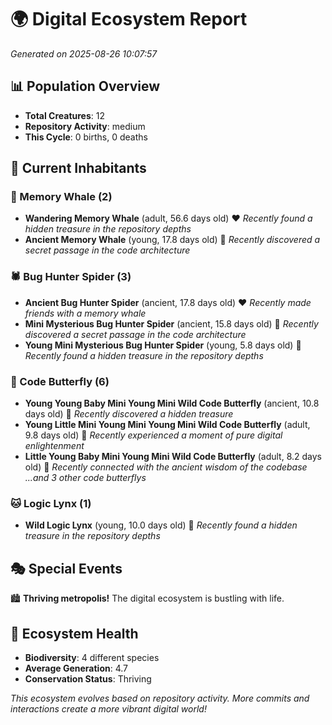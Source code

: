 # 🌍 Digital Ecosystem Report
*Generated on 2025-08-26 10:07:57*

## 📊 Population Overview
- **Total Creatures**: 12
- **Repository Activity**: medium
- **This Cycle**: 0 births, 0 deaths

## 👥 Current Inhabitants

### 🐋 Memory Whale (2)
- **Wandering Memory Whale** (adult, 56.6 days old) ❤️
  *Recently found a hidden treasure in the repository depths*
- **Ancient Memory Whale** (young, 17.8 days old) 💚
  *Recently discovered a secret passage in the code architecture*

### 🕷️ Bug Hunter Spider (3)
- **Ancient Bug Hunter Spider** (ancient, 17.8 days old) ❤️
  *Recently made friends with a memory whale*
- **Mini Mysterious Bug Hunter Spider** (ancient, 15.8 days old) 💛
  *Recently discovered a secret passage in the code architecture*
- **Young Mini Mysterious Bug Hunter Spider** (young, 5.8 days old) 💚
  *Recently found a hidden treasure in the repository depths*

### 🦋 Code Butterfly (6)
- **Young Young Baby Mini Young Mini Wild Code Butterfly** (ancient, 10.8 days old) 💛
  *Recently discovered a hidden treasure*
- **Young Little Mini Young Mini Young Mini Wild Code Butterfly** (adult, 9.8 days old) 💛
  *Recently experienced a moment of pure digital enlightenment*
- **Little Young Baby Mini Young Mini Wild Code Butterfly** (adult, 8.2 days old) 💚
  *Recently connected with the ancient wisdom of the codebase*
  *...and 3 other code butterflys*

### 🐱 Logic Lynx (1)
- **Wild Logic Lynx** (young, 10.0 days old) 💛
  *Recently found a hidden treasure in the repository depths*

## 🎭 Special Events

🏙️ **Thriving metropolis!** The digital ecosystem is bustling with life.

## 🔬 Ecosystem Health
- **Biodiversity**: 4 different species
- **Average Generation**: 4.7
- **Conservation Status**: Thriving

*This ecosystem evolves based on repository activity. More commits and interactions create a more vibrant digital world!*